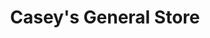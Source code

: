 ---
title: "Casey's General Store"
url: /fargo/caseys-general-store-13th-avenue-south-2/
shop: Lebensmittel
---